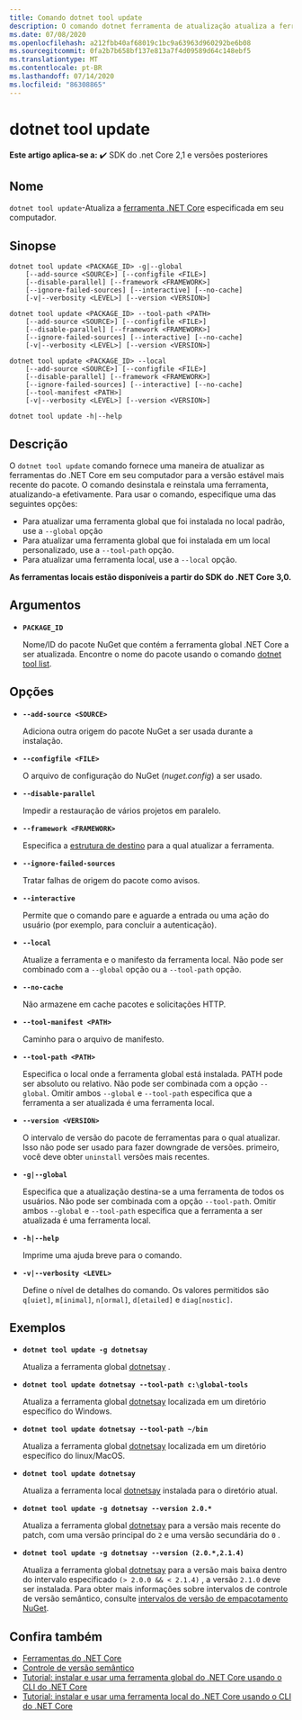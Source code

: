 ```yaml
---
title: Comando dotnet tool update
description: O comando dotnet ferramenta de atualização atualiza a ferramenta .NET Core especificada em seu computador.
ms.date: 07/08/2020
ms.openlocfilehash: a212fbb40af68019c1bc9a63963d960292be6b08
ms.sourcegitcommit: 0fa2b7b658bf137e813a7f4d09589d64c148ebf5
ms.translationtype: MT
ms.contentlocale: pt-BR
ms.lasthandoff: 07/14/2020
ms.locfileid: "86308865"
---
```

# <a name="dotnet-tool-update"></a>dotnet tool update

**Este artigo aplica-se a:** ✔️ SDK do .net Core 2,1 e versões posteriores

## <a name="name"></a>Nome

`dotnet tool update`-Atualiza a [ferramenta .NET Core](global-tools.md) especificada em seu computador.

## <a name="synopsis"></a>Sinopse

```dotnetcli
dotnet tool update <PACKAGE_ID> -g|--global
    [--add-source <SOURCE>] [--configfile <FILE>]
    [--disable-parallel] [--framework <FRAMEWORK>]
    [--ignore-failed-sources] [--interactive] [--no-cache]
    [-v|--verbosity <LEVEL>] [--version <VERSION>]

dotnet tool update <PACKAGE_ID> --tool-path <PATH>
    [--add-source <SOURCE>] [--configfile <FILE>]
    [--disable-parallel] [--framework <FRAMEWORK>]
    [--ignore-failed-sources] [--interactive] [--no-cache]
    [-v|--verbosity <LEVEL>] [--version <VERSION>]

dotnet tool update <PACKAGE_ID> --local
    [--add-source <SOURCE>] [--configfile <FILE>]
    [--disable-parallel] [--framework <FRAMEWORK>]
    [--ignore-failed-sources] [--interactive] [--no-cache]
    [--tool-manifest <PATH>]
    [-v|--verbosity <LEVEL>] [--version <VERSION>]

dotnet tool update -h|--help
```

## <a name="description"></a>Descrição

O `dotnet tool update` comando fornece uma maneira de atualizar as ferramentas do .NET Core em seu computador para a versão estável mais recente do pacote. O comando desinstala e reinstala uma ferramenta, atualizando-a efetivamente. Para usar o comando, especifique uma das seguintes opções:

* Para atualizar uma ferramenta global que foi instalada no local padrão, use a `--global` opção
* Para atualizar uma ferramenta global que foi instalada em um local personalizado, use a `--tool-path` opção.
* Para atualizar uma ferramenta local, use a `--local` opção.

**As ferramentas locais estão disponíveis a partir do SDK do .NET Core 3,0.**

## <a name="arguments"></a>Argumentos

- **`PACKAGE_ID`**

  Nome/ID do pacote NuGet que contém a ferramenta global .NET Core a ser atualizada. Encontre o nome do pacote usando o comando [dotnet tool list](dotnet-tool-list.md).

## <a name="options"></a>Opções

- **`--add-source <SOURCE>`**

  Adiciona outra origem do pacote NuGet a ser usada durante a instalação.

- **`--configfile <FILE>`**

  O arquivo de configuração do NuGet (*nuget.config*) a ser usado.

- **`--disable-parallel`**

  Impedir a restauração de vários projetos em paralelo.

- **`--framework <FRAMEWORK>`**

  Especifica a [estrutura de destino](../../standard/frameworks.md) para a qual atualizar a ferramenta.

- **`--ignore-failed-sources`**

  Tratar falhas de origem do pacote como avisos.

- **`--interactive`**

  Permite que o comando pare e aguarde a entrada ou uma ação do usuário (por exemplo, para concluir a autenticação).

- **`--local`**

  Atualize a ferramenta e o manifesto da ferramenta local. Não pode ser combinado com a `--global` opção ou a `--tool-path` opção.

- **`--no-cache`**

  Não armazene em cache pacotes e solicitações HTTP.

- **`--tool-manifest <PATH>`**

  Caminho para o arquivo de manifesto.

- **`--tool-path <PATH>`**

  Especifica o local onde a ferramenta global está instalada. PATH pode ser absoluto ou relativo. Não pode ser combinada com a opção `--global`. Omitir ambos `--global` e `--tool-path` especifica que a ferramenta a ser atualizada é uma ferramenta local.

- **`--version <VERSION>`**

  O intervalo de versão do pacote de ferramentas para o qual atualizar. Isso não pode ser usado para fazer downgrade de versões. primeiro, você deve obter `uninstall` versões mais recentes.

- **`-g|--global`**

  Especifica que a atualização destina-se a uma ferramenta de todos os usuários. Não pode ser combinada com a opção `--tool-path`. Omitir ambos `--global` e `--tool-path` especifica que a ferramenta a ser atualizada é uma ferramenta local.

- **`-h|--help`**

  Imprime uma ajuda breve para o comando.

- **`-v|--verbosity <LEVEL>`**

  Define o nível de detalhes do comando. Os valores permitidos são `q[uiet]`, `m[inimal]`, `n[ormal]`, `d[etailed]` e `diag[nostic]`.

## <a name="examples"></a>Exemplos

- **`dotnet tool update -g dotnetsay`**

  Atualiza a ferramenta global [dotnetsay](https://www.nuget.org/packages/dotnetsay/) .

- **`dotnet tool update dotnetsay --tool-path c:\global-tools`**

  Atualiza a ferramenta global [dotnetsay](https://www.nuget.org/packages/dotnetsay/) localizada em um diretório específico do Windows.

- **`dotnet tool update dotnetsay --tool-path ~/bin`**

  Atualiza a ferramenta global [dotnetsay](https://www.nuget.org/packages/dotnetsay/) localizada em um diretório específico do linux/MacOS.

- **`dotnet tool update dotnetsay`**

  Atualiza a ferramenta local [dotnetsay](https://www.nuget.org/packages/dotnetsay/) instalada para o diretório atual.

- **`dotnet tool update -g dotnetsay --version 2.0.*`**

  Atualiza a ferramenta global [dotnetsay](https://www.nuget.org/packages/dotnetsay/) para a versão mais recente do patch, com uma versão principal do `2` e uma versão secundária do `0` .

- **`dotnet tool update -g dotnetsay --version (2.0.*,2.1.4)`**

  Atualiza a ferramenta global [dotnetsay](https://www.nuget.org/packages/dotnetsay/) para a versão mais baixa dentro do intervalo especificado `(> 2.0.0 && < 2.1.4)` , a versão `2.1.0` deve ser instalada. Para obter mais informações sobre intervalos de controle de versão semântico, consulte [intervalos de versão de empacotamento NuGet](/nuget/concepts/package-versioning#version-ranges).

## <a name="see-also"></a>Confira também

- [Ferramentas do .NET Core](global-tools.md)
- [Controle de versão semântico](https://semver.org)
- [Tutorial: instalar e usar uma ferramenta global do .NET Core usando o CLI do .NET Core](global-tools-how-to-use.md)
- [Tutorial: instalar e usar uma ferramenta local do .NET Core usando o CLI do .NET Core](local-tools-how-to-use.md)
